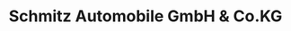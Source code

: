 ---
title: "Schmitz Automobile GmbH & Co.KG"
url: /echzell/schmitz-automobile-gmbh-und-co-kg/
shop: Autohaus
---